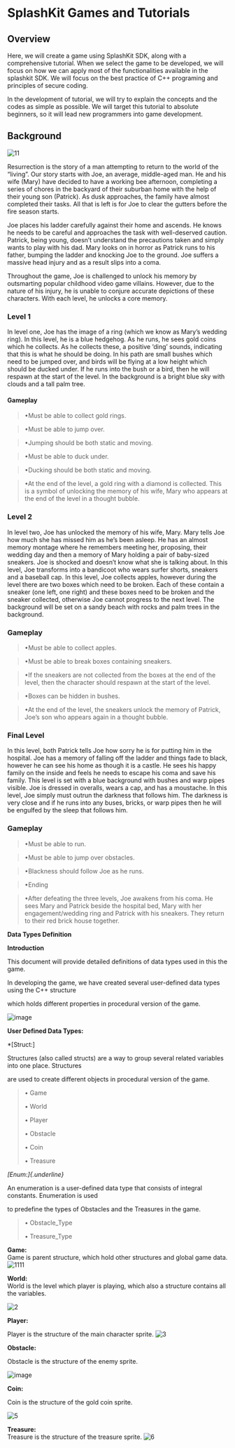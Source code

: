 # SplashKit Games and Tutorials
 
## Overview
Here, we will create a game using SplashKit SDK, along with a comprehensive tutorial. When we select the game to be developed, we will focus on how we can apply most of the functionalities available in the splashkit SDK. We will focus on the best practice of C++ programing and principles of secure coding.

In the development of tutorial, we will try to explain the concepts and the codes as simple as possible. We will target this tutorial to absolute beginners, so it will lead new programmers into game development.

## Background 
![11](https://user-images.githubusercontent.com/68922962/230664810-a6807531-24fe-4447-8be9-f1c8f32b97c8.JPG)

Resurrection is the story of a man attempting to return to the world of the “living”. Our story starts with Joe, an average, middle-aged man. He and his wife (Mary) have decided to have a working bee afternoon, completing a series of chores in the backyard of their suburban home with the help of their young son (Patrick). As dusk approaches, the family have almost completed their tasks. All that is left is for Joe to clear the gutters before the fire season starts. 

Joe places his ladder carefully against their home and ascends. He knows he needs to be careful and approaches the task with well-deserved caution. Patrick, being young, doesn’t understand the precautions taken and simply wants to play with his dad. Mary looks on in horror as Patrick runs to his father, bumping the ladder and knocking Joe to the ground. Joe suffers a massive head injury and as a result slips into a coma. 

Throughout the game, Joe is challenged to unlock his memory by outsmarting popular childhood video game villains. However, due to the nature of his injury, he is unable to conjure accurate depictions of these characters. With each level, he unlocks a core memory. 
### Level 1 

In level one, Joe has the image of a ring (which we know as Mary’s wedding ring). In this level, he is a blue hedgehog. As he runs, he sees gold coins which he collects. As he collects these, a positive ‘ding’ sounds, indicating that this is what he should be doing. In his path are small bushes which need to be jumped over, and birds will be flying at a low height which should be ducked under. If he runs into the bush or a bird, then he will respawn at the start of the level. In the background is a bright blue sky with clouds and a tall palm tree. 

#### Gameplay 

> •Must be able to collect gold rings. 

> •Must be able to jump over. 

> •Jumping should be both static and moving. 

> •Must be able to duck under. 

> •Ducking should be both static and moving. 

> •At the end of the level, a gold ring with a diamond is collected. This is a symbol of unlocking the memory of his wife, Mary who appears at the end of the level in a thought bubble. 

### Level 2 

In level two, Joe has unlocked the memory of his wife, Mary. Mary tells Joe how much she has missed him as he’s been asleep. He has an almost memory montage where he remembers meeting her, proposing, their wedding day and then a memory of Mary holding a pair of baby-sized sneakers. Joe is shocked and doesn’t know what she is talking about. In this level, Joe transforms into a bandicoot who wears surfer shorts, sneakers and a baseball cap. In this level, Joe collects apples, however during the level there are two boxes which need to be broken. Each of these contain a sneaker (one left, one right) and these boxes need to be broken and the sneaker collected, otherwise Joe cannot progress to the next level. The background will be set on a sandy beach with rocks and palm trees in the background. 


### Gameplay 

> •Must be able to collect apples. 

> •Must be able to break boxes containing sneakers. 

> •If the sneakers are not collected from the boxes at the end of the level, then the character should respawn at the start of the level. 

> •Boxes can be hidden in bushes. 

> •At the end of the level, the sneakers unlock the memory of Patrick, Joe’s son who appears again in a thought bubble. 

### Final Level 

In this level, both Patrick tells Joe how sorry he is for putting him in the hospital. Joe has a memory of falling off the ladder and things fade to black, however he can see his home as though it is a castle. He sees his happy family on the inside and feels he needs to escape his coma and save his family. This level is set with a blue background with bushes and warp pipes visible. Joe is dressed in overalls, wears a cap, and has a moustache. In this level, Joe simply must outrun the darkness that follows him. The darkness is very close and if he runs into any buses, bricks, or warp pipes then he will be engulfed by the sleep that follows him. 

### Gameplay 

> •Must be able to run. 

> •Must be able to jump over obstacles. 

> •Blackness should follow Joe as he runs. 

> •Ending 

> •After defeating the three levels, Joe awakens from his coma. He sees Mary and Patrick beside the hospital bed, Mary with her engagement/wedding ring and Patrick  with his sneakers. They return to their red brick house together. 


**Data Types Definition**

**Introduction**

This document will provide detailed definitions of data types used in
this the game.

In developing the game, we have created several user-defined data types
using the C++ structure

which holds different properties in procedural version of the game.

![image](https://user-images.githubusercontent.com/68922962/230660137-f3a8cc1c-21d5-4ba6-8f2f-12549872e447.png)


**User Defined Data Types:**

*[Struct:]

Structures (also called structs) are a way to group several related
variables into one place. Structures

are used to create different objects in procedural version of the game.

> • Game
>
> • World
>
> • Player
>
> • Obstacle
>
> • Coin
>
> • Treasure

*[Enum:]{.underline}*

An enumeration is a user-defined data type that consists of integral
constants. Enumeration is used

to predefine the types of Obstacles and the Treasures in the game.

> • Obstacle_Type
>
> • Treasure_Type

**Game:**\
Game is parent structure, which hold other structures and global game
data.![1111](https://user-images.githubusercontent.com/68922962/230660876-5bacf7ee-c274-4bc6-a274-99e621d26c17.JPG)


**World:**\
World is the level which player is playing, which also a structure
contains all the variables.

![2](https://user-images.githubusercontent.com/68922962/230661076-c927e28e-3a62-424d-8ce0-896ec1af537a.JPG)


**Player:**

Player is the structure of the main character sprite.
![3](https://user-images.githubusercontent.com/68922962/230661229-0e9ff216-0bcb-4ee0-bd13-ab95b21f8d07.JPG)


**Obstacle:**

Obstacle is the structure of the enemy sprite.

![image](https://user-images.githubusercontent.com/68922962/230661359-47dad486-9177-4b8b-8935-f9df4953fc84.png)


**Coin:**

Coin is the structure of the gold coin sprite.

![5](https://user-images.githubusercontent.com/68922962/230661479-5b4acf95-e7b7-4348-a3ef-808f0961a4c2.JPG)


**Treasure:**\
Treasure is the structure of the treasure sprite.
![6](https://user-images.githubusercontent.com/68922962/230661582-ebdae5e8-4452-4fa5-86a2-5f5e3cd652e4.JPG)

